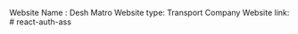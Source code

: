Website Name : Desh Matro
Website type: Transport Company
Website link: #   r e a c t - a u t h - a s s  
 